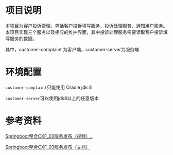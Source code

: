 # 项目说明

本项目为客户投诉管理，包括客户投诉填写服务、投诉处理服务、通知用户服务。本项目实现三个服务以及相应的维护界面，其中投诉处理服务需要读取客户投诉填写服务的数据。

其中，customer-complaint 为客户端，customer-server为服务端



# 环境配置

`customer-complaint`只能使用 Oracle jdk 8 

`customer-server`可以使用jdk8以上的任意版本





# 参考资料

[Springboot整合CXF_03服务发布（视频）_](https://www.bilibili.com/video/BV1SY411t7wC/?spm_id_from=333.337.search-card.all.click&vd_source=52cd9a9deff2e511c87ff028e3bb01d2)

[Springboot整合CXF_03服务发布（文档）](./doc/Springboot整合CXF.pdf)